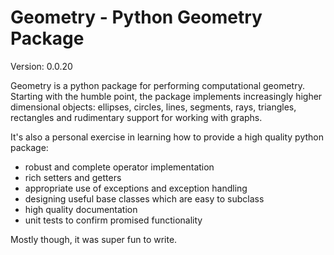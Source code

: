 # Geometry - Python Geometry Package

Version: 0.0.20

Geometry is a python package for performing computational
geometry. Starting with the humble point, the package implements
increasingly higher dimensional objects: ellipses, circles, lines,
segments, rays, triangles, rectangles and rudimentary support for
working with graphs.

It's also a personal exercise in learning how to provide a high
quality python package:

- robust and complete operator implementation 
- rich setters and getters
- appropriate use of exceptions and exception handling
- designing useful base classes which are easy to subclass
- high quality documentation
- unit tests to confirm promised functionality

Mostly though, it was super fun to write.


